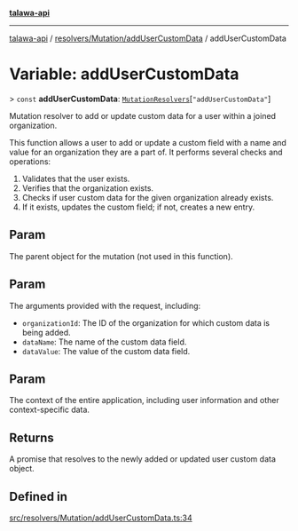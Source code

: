 [**talawa-api**](../../../../README.md)

***

[talawa-api](../../../../modules.md) / [resolvers/Mutation/addUserCustomData](../README.md) / addUserCustomData

# Variable: addUserCustomData

\> `const` **addUserCustomData**: [`MutationResolvers`](../../../../types/generatedGraphQLTypes/type-aliases/MutationResolvers.md)\[`"addUserCustomData"`\]

Mutation resolver to add or update custom data for a user within a joined organization.

This function allows a user to add or update a custom field with a name and value for an organization
they are a part of. It performs several checks and operations:

1. Validates that the user exists.
2. Verifies that the organization exists.
3. Checks if user custom data for the given organization already exists.
4. If it exists, updates the custom field; if not, creates a new entry.

## Param

The parent object for the mutation (not used in this function).

## Param

The arguments provided with the request, including:
  - `organizationId`: The ID of the organization for which custom data is being added.
  - `dataName`: The name of the custom data field.
  - `dataValue`: The value of the custom data field.

## Param

The context of the entire application, including user information and other context-specific data.

## Returns

A promise that resolves to the newly added or updated user custom data object.

## Defined in

[src/resolvers/Mutation/addUserCustomData.ts:34](https://github.com/PalisadoesFoundation/talawa-api/blob/832d310bae30bd8cb45fb1b44f62dd776dccc52f/src/resolvers/Mutation/addUserCustomData.ts#L34)
